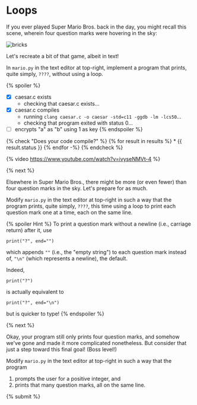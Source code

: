 # Loops

If you ever played Super Mario Bros. back in the day, you might recall this scene, wherein four  question marks were hovering in the sky:

![bricks](bricks.pn)

Let's recreate a bit of that game, albeit in text!

In `mario.py` in the text editor at top-right, implement a program that prints, quite simply, `????`, without using a loop.

{% spoiler %}
- [x] caesar.c exists
    * checking that caesar.c exists...
- [x] caesar.c compiles
    * running `clang caesar.c -o caesar -std=c11 -ggdb -lm -lcs50`...
    * checking that program exited with status 0...
- [ ] encrypts "a" as "b" using 1 as key
{% endspoiler %}

{% check "Does your code compile?" %}
{% for result in results %}
\* {{ result.status }}
{% endfor -%}
{% endcheck %}

{% video https://www.youtube.com/watch?v=ivyseNMVt-4 %}

{% next %}

Elsewhere in Super Mario Bros., there might be more (or even fewer) than four question marks in the sky. Let's prepare for as much.

Modify `mario.py` in the text editor at top-right in such a way that the program prints, quite simply, `????`, this time using a loop to print each question mark one at a time, each on the same line.

{% spoiler Hint %}
To print a question mark without a newline (i.e., carriage return) after it, use

```
print("?", end="")
```

which appends `""` (i.e., the "empty string") to each question mark instead of, `"\n"` (which represents a newline), the default.

Indeed,

```
print("?")
```

is actually equivalent to

```
print("?", end="\n")
```

but is quicker to type!
{% endspoiler %}

{% next %}

Okay, your program still only prints four question marks, and somehow we've gone and made it more complicated nonetheless. But consider that just a step toward this final goal! (Boss level!)

Modify `mario.py` in the text editor at top-right in such a way that the program

1. prompts the user for a positive integer, and
2. prints that many question marks, all on the same line.

{% submit %}
